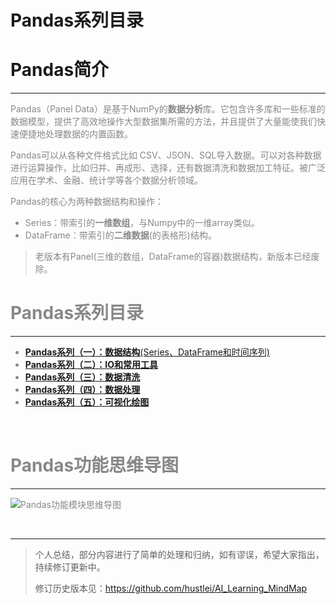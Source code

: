 Pandas系列目录
==============================

# Pandas简介

<hr>

<font color=#888>Pandas（Panel Data）是基于NumPy的**数据分析**库。它包含许多库和一些标准的数据模型，提供了高效地操作大型数据集所需的方法，并且提供了大量能使我们快速便捷地处理数据的内置函数。

<font color=#888>Pandas可以从各种文件格式比如 CSV、JSON、SQL导入数据。可以对各种数据进行运算操作，比如归并、再成形、选择，还有数据清洗和数据加工特征。被广泛应用在学术、金融、统计学等各个数据分析领域。

<font color=#888>Pandas的核心为两种数据结构和操作：

+ <font color=#888>Series：带索引的**一维数组**，与Numpy中的一维array类似。
+ <font color=#888>DataFrame：带索引的**二维数据**(的表格形)结构。

> <font color=#888>老版本有Panel(三维的数组，DataFrame的容器)数据结构，新版本已经废除。


# Pandas系列目录

<hr>

+ [**Pandas系列（一）：数据结构**(Series、DataFrame和时间序列)](https://blog.csdn.net/hustlei/article/details/122179019)
+ [**Pandas系列（二）：IO和常用工具**](https://blog.csdn.net/hustlei/article/details/122263500)
+ [**Pandas系列（三）：数据清洗**](https://blog.csdn.net/hustlei/article/details/122361784)
+ [**Pandas系列（四）：数据处理**](https://blog.csdn.net/hustlei/article/details/122366925)
+ [**Pandas系列（五）：可视化绘图**](https://blog.csdn.net/hustlei/article/details/122380934)

<br>

# Pandas功能思维导图

<hr>

![Pandas功能模块思维导图](https://img-blog.csdnimg.cn/4de3b1cd6d214f06b2a845a93598c47a.png?x-oss-process=image/watermark,type_d3F5LXplbmhlaQ,shadow_50,text_Q1NETiBAaHVzdGxlaQ==,size_18,color_FFFFFF,t_70,g_se,x_16#pic_center)




<br>
<hr>

> 个人总结，部分内容进行了简单的处理和归纳，如有谬误，希望大家指出，持续修订更新中。
>
> 修订历史版本见：<https://github.com/hustlei/AI_Learning_MindMap>
